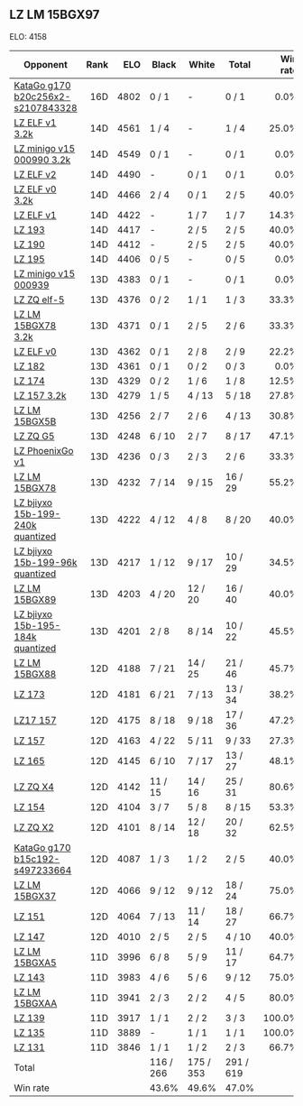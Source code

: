 ## LZ LM 15BGX97 ##

ELO: 4158

Opponent | Rank | ELO | Black | White | Total | Win rate
---------|-----:|----:|-------|-------|-------|-------:
[KataGo g170 b20c256x2-s2107843328](KataGo%20g170%20b20c256x2-s2107843328.md) | 16D | 4802 | 0 / 1 | - | 0 / 1 | 0.0%
[LZ ELF v1 3.2k](LZ%20ELF%20v1%203.2k.md) | 14D | 4561 | 1 / 4 | - | 1 / 4 | 25.0%
[LZ minigo v15 000990 3.2k](LZ%20minigo%20v15%20000990%203.2k.md) | 14D | 4549 | 0 / 1 | - | 0 / 1 | 0.0%
[LZ ELF v2](LZ%20ELF%20v2.md) | 14D | 4490 | - | 0 / 1 | 0 / 1 | 0.0%
[LZ ELF v0 3.2k](LZ%20ELF%20v0%203.2k.md) | 14D | 4466 | 2 / 4 | 0 / 1 | 2 / 5 | 40.0%
[LZ ELF v1](LZ%20ELF%20v1.md) | 14D | 4422 | - | 1 / 7 | 1 / 7 | 14.3%
[LZ 193](LZ%20193.md) | 14D | 4417 | - | 2 / 5 | 2 / 5 | 40.0%
[LZ 190](LZ%20190.md) | 14D | 4412 | - | 2 / 5 | 2 / 5 | 40.0%
[LZ 195](LZ%20195.md) | 14D | 4406 | 0 / 5 | - | 0 / 5 | 0.0%
[LZ minigo v15 000939](LZ%20minigo%20v15%20000939.md) | 13D | 4383 | 0 / 1 | - | 0 / 1 | 0.0%
[LZ ZQ elf-5](LZ%20ZQ%20elf-5.md) | 13D | 4376 | 0 / 2 | 1 / 1 | 1 / 3 | 33.3%
[LZ LM 15BGX78 3.2k](LZ%20LM%2015BGX78%203.2k.md) | 13D | 4371 | 0 / 1 | 2 / 5 | 2 / 6 | 33.3%
[LZ ELF v0](LZ%20ELF%20v0.md) | 13D | 4362 | 0 / 1 | 2 / 8 | 2 / 9 | 22.2%
[LZ 182](LZ%20182.md) | 13D | 4361 | 0 / 1 | 0 / 2 | 0 / 3 | 0.0%
[LZ 174](LZ%20174.md) | 13D | 4329 | 0 / 2 | 1 / 6 | 1 / 8 | 12.5%
[LZ 157 3.2k](LZ%20157%203.2k.md) | 13D | 4279 | 1 / 5 | 4 / 13 | 5 / 18 | 27.8%
[LZ LM 15BGX5B](LZ%20LM%2015BGX5B.md) | 13D | 4256 | 2 / 7 | 2 / 6 | 4 / 13 | 30.8%
[LZ ZQ G5](LZ%20ZQ%20G5.md) | 13D | 4248 | 6 / 10 | 2 / 7 | 8 / 17 | 47.1%
[LZ PhoenixGo v1](LZ%20PhoenixGo%20v1.md) | 13D | 4236 | 0 / 3 | 2 / 3 | 2 / 6 | 33.3%
[LZ LM 15BGX78](LZ%20LM%2015BGX78.md) | 13D | 4232 | 7 / 14 | 9 / 15 | 16 / 29 | 55.2%
[LZ bjiyxo 15b-199-240k quantized](LZ%20bjiyxo%2015b-199-240k%20quantized.md) | 13D | 4222 | 4 / 12 | 4 / 8 | 8 / 20 | 40.0%
[LZ bjiyxo 15b-199-96k quantized](LZ%20bjiyxo%2015b-199-96k%20quantized.md) | 13D | 4217 | 1 / 12 | 9 / 17 | 10 / 29 | 34.5%
[LZ LM 15BGX89](LZ%20LM%2015BGX89.md) | 13D | 4203 | 4 / 20 | 12 / 20 | 16 / 40 | 40.0%
[LZ bjiyxo 15b-195-184k quantized](LZ%20bjiyxo%2015b-195-184k%20quantized.md) | 13D | 4201 | 2 / 8 | 8 / 14 | 10 / 22 | 45.5%
[LZ LM 15BGX88](LZ%20LM%2015BGX88.md) | 12D | 4188 | 7 / 21 | 14 / 25 | 21 / 46 | 45.7%
[LZ 173](LZ%20173.md) | 12D | 4181 | 6 / 21 | 7 / 13 | 13 / 34 | 38.2%
[LZ17 157](LZ17%20157.md) | 12D | 4175 | 8 / 18 | 9 / 18 | 17 / 36 | 47.2%
[LZ 157](LZ%20157.md) | 12D | 4163 | 4 / 22 | 5 / 11 | 9 / 33 | 27.3%
[LZ 165](LZ%20165.md) | 12D | 4145 | 6 / 10 | 7 / 17 | 13 / 27 | 48.1%
[LZ ZQ X4](LZ%20ZQ%20X4.md) | 12D | 4142 | 11 / 15 | 14 / 16 | 25 / 31 | 80.6%
[LZ 154](LZ%20154.md) | 12D | 4104 | 3 / 7 | 5 / 8 | 8 / 15 | 53.3%
[LZ ZQ X2](LZ%20ZQ%20X2.md) | 12D | 4101 | 8 / 14 | 12 / 18 | 20 / 32 | 62.5%
[KataGo g170 b15c192-s497233664](KataGo%20g170%20b15c192-s497233664.md) | 12D | 4087 | 1 / 3 | 1 / 2 | 2 / 5 | 40.0%
[LZ LM 15BGX37](LZ%20LM%2015BGX37.md) | 12D | 4066 | 9 / 12 | 9 / 12 | 18 / 24 | 75.0%
[LZ 151](LZ%20151.md) | 12D | 4064 | 7 / 13 | 11 / 14 | 18 / 27 | 66.7%
[LZ 147](LZ%20147.md) | 12D | 4010 | 2 / 5 | 2 / 5 | 4 / 10 | 40.0%
[LZ LM 15BGXA5](LZ%20LM%2015BGXA5.md) | 11D | 3996 | 6 / 8 | 5 / 9 | 11 / 17 | 64.7%
[LZ 143](LZ%20143.md) | 11D | 3983 | 4 / 6 | 5 / 6 | 9 / 12 | 75.0%
[LZ LM 15BGXAA](LZ%20LM%2015BGXAA.md) | 11D | 3941 | 2 / 3 | 2 / 2 | 4 / 5 | 80.0%
[LZ 139](LZ%20139.md) | 11D | 3917 | 1 / 1 | 2 / 2 | 3 / 3 | 100.0%
[LZ 135](LZ%20135.md) | 11D | 3889 | - | 1 / 1 | 1 / 1 | 100.0%
[LZ 131](LZ%20131.md) | 11D | 3846 | 1 / 1 | 1 / 2 | 2 / 3 | 66.7%
Total | | | 116 / 266 | 175 / 353 | 291 / 619 | 
Win rate| | | 43.6% | 49.6% | 47.0% | 
